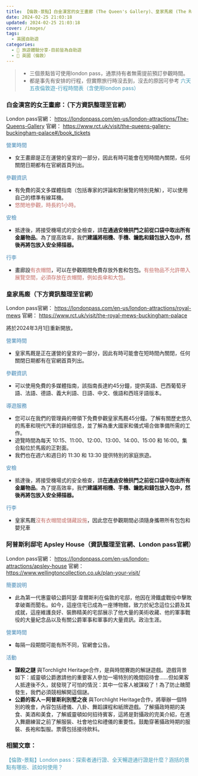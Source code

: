 ```yaml
---
title: 【倫敦-景點】白金漢宮的女王畫廊 (The Queen's Gallery)、皇家馬廄 (The Royal Mews)、阿普斯利邸宅 (Apsley House)
date: 2024-02-25 21:03:18
updated: 2024-02-25 21:03:18
cover: /images/
tags:
  - 英國自助遊
categories: 
  - 🌴 旅遊體驗分享-目前皆為自助遊
  - 🥥 英國（倫敦） 
---
```

>+ 三個景點皆可使用london pass，通票持有者無需提前預訂參觀時間。
>+ 都是事先有安排的行程，但實際旅行時沒去到，沒去的原因可參考
<font color=#4599B6>六天五夜倫敦遊-行程時間表（含使用london pass）</font>

<!-- more -->

### 白金漢宮的女王畫廊：（下方資訊整理至官網）
London pass官網：
https://londonpass.com/en-us/london-attractions/The-Queens-Gallery
官網：
https://www.rct.uk/visit/the-queens-gallery-buckingham-palace#/book_tickets

<font color=#4287B5>營業時間</font>
+ 女王畫廊是正在運營的皇宮的一部分，因此有時可能會在短時間內關閉，任何關閉日期都有在官網首頁列出。
 
<font color=#4287B5>參觀資訊</font>
+ 有免費的英文多媒體指南（包括專家的評論和對展覽的特別見解），可以使用自己的標準有線耳機。
+ <font color=#c36d67>悠閒地參觀，時長約1小時。</font>

<font color=#4287B5>安檢</font>
+ 抵達後，將接受機場式的安全檢查，請**在通過安檢拱門之前從口袋中取出所有金屬物品**。為了提高效率，我們**建議將相機、手機、鑰匙和錢包放入包中，然後再將包放入安全掃描器。**

<font color=#4287B5>行李</font>
+ 畫廊設<font color=#c36d67>有衣帽間</font>，可以在參觀期間免費存放外套和包包。<font color=#c36d67>有些物品不允許帶入展覽空間，必須存放在衣帽間，例如長傘和大包。</font>


### 皇家馬廄（下方資訊整理至官網）
London pass官網：
https://londonpass.com/en-us/london-attractions/royal-mews
官網：
https://www.rct.uk/visit/the-royal-mews-buckingham-palace

將於2024年3月1日重新開放。

<font color=#4287B5>營業時間</font>
+ 皇家馬厩是正在運營的皇宮的一部分，因此有時可能會在短時間內關閉，任何關閉日期都有在官網首頁列出。
 
<font color=#4287B5>參觀資訊</font>
+ 可以使用免費的多媒體指南，該指南長達約45分鐘，提供英語、巴西葡萄牙語、法語、德語、義大利語、日語、中文、俄語和西班牙語版本。

<font color=#4287B5>導遊服務</font>
+ 您可以在我們的管理員的帶領下免費參觀皇家馬厩45分鐘。了解有關歷史悠久的馬車和現代汽車的詳細信息，並了解為重大國家和儀式場合做準備所需的工作。
+ 遊覽時間為每天 10:15、11:00、12:00、13:00、14:00、15:00 和 16:00。集合點位於馬廄的正對面。
+ 我們也在週六和週日的 11:30 和 13:30 提供特別的家庭旅遊。

<font color=#4287B5>安檢</font>
+ 抵達後，將接受機場式的安全檢查，請**在通過安檢拱門之前從口袋中取出所有金屬物品**。為了提高效率，我們**建議將相機、手機、鑰匙和錢包放入包中，然後再將包放入安全掃描器。**

<font color=#4287B5>行李</font>
+ 皇家馬厩<font color=#c36d67>沒有衣帽間或儲藏設施</font>，因此您在參觀期間必須隨身攜帶所有包包和嬰兒車

### 阿普斯利邸宅 Apsley House（資訊整理至官網、London pass官網）
London pass官網：
https://londonpass.com/en-us/london-attractions/apsley-house
官網：
https://www.wellingtoncollection.co.uk/plan-your-visit/

<font color=#4287B5>簡要說明</font>
+ 此為第一代惠靈頓公爵阿瑟·韋爾斯利在倫敦的宅邸，他因在滑鐵盧戰役中擊敗拿破崙而聞名。如今，這座住宅已成為一座博物館，致力於紀念這位公爵及其成就，這座維護良好、裝飾精美的宅邸展示了他大量的美術收藏、他的軍事戰役的大量紀念品以及有關公爵軍事和軍事的大量資訊。政治生涯。

<font color=#4287B5>營業時間</font>
+ 每隔一段期間可能有所不同，官網會公告。
 
<font color=#4287B5>活動</font>
+ **謀殺之謎**
與Torchlight Heritage合作，是與時間賽跑的解謎遊戲。遊戲背景如下：威靈頓公爵邀請他的重要客人參加一場特別的晚間招待會……但如果客人抵達後不久，就發現了可怕的情況：其中一位客人被謀殺了！為了防止醜聞發生，我們必須競相解開這個謎。
+ **公爵的客人－阿普斯利別墅之夜**
與Torchlight Heritage合作，將舉辦一個特別的晚會，內容包括禮儀、八卦、舞蹈課程和紙牌遊戲。了解攝政時期的美食、美酒和美食，了解威靈頓如何招待賓客，這將是對攝政的完美介紹，在進入舞廳練習之前了解服裝、社會地位和禮儀的重要性。鼓勵穿著攝政時期的服裝、長袍和製服。票價包括接待飲料。

### 相關文章：
<font color=#4599B6>【倫敦-景點】London pass：探索者通行證、全天暢遊通行證是什麼？涵括的景點有哪些、該如何使用？</font> 